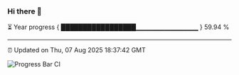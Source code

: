 ### Hi there 👋

⏳ Year progress { █████████████████▁▁▁▁▁▁▁▁▁▁▁▁▁ } 59.94 %

---

⏰ Updated on Thu, 07 Aug 2025 18:37:42 GMT

![Progress Bar CI](https://github.com/liununu/liununu/workflows/Progress%20Bar%20CI/badge.svg)
